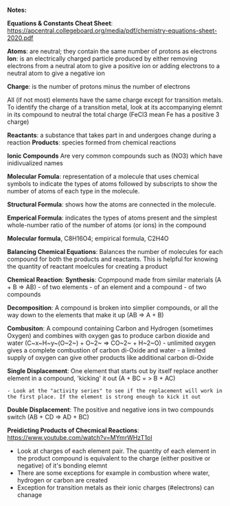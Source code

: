 **Notes:**

**Equations & Constants Cheat Sheet**:
https://apcentral.collegeboard.org/media/pdf/chemistry-equations-sheet-2020.pdf


**Atoms**: are neutral; they contain the same number of protons as electrons
**Ion**: is an electrically charged particle produced by either removing electrons from a neutral atom to give a positive ion or adding electrons to a neutral atom to give a negative ion


**Charge**: is the number of protons minus the number of electrons

All (if not most) elements have the same charge except for transition metals. To identify the charge of a transition metal, look at its accompanying elemnt in its compound to neutral the total charge (FeCl3 mean Fe has a positive 3 charge)


**Reactants**: a substance that takes part in and undergoes change during a reaction
**Products**: species formed from chemical reactions


**Ionic Compounds**
Are very common compounds such as (NO3) which have inidivualized names


**Molecular Fomula**: representation of a molecule that uses chemical symbols to indicate the types of atoms followed by subscripts to show the number of atoms of each type in the molecule.

**Structural Formula**: shows how the atoms are connected in the molecule.

**Emperical Formula**: indicates the types of atoms present and the simplest whole-number ratio of the number of atoms (or ions) in the compound

**Molecular formula**, C8H16O4; empirical formula, C2H4O



**Balancing Chemical Equations**: Balances the number of molecules for each compound for both the products and reactants. This is helpful for knowing the quantity of reactant moelcules for creating a product



**Chemical Reaction**:
**Synthesis**: Copmpound made from similar materials (A + B => AB)
    - of two elements
    - of an element and a compound
    - of two compounds

**Decomposition**: A compound is broken into simplier compounds, or all the way down to the elements that make it up (AB => A + B)

**Combusiton**: A compound containing Carbon and Hydrogen (sometimes Oxygen) and combines with oxygen gas to produce carbon dioxide and water (C~x~H~y~(O~2~) + O~2~ => CO~2~ + H~2~O)
    - unlimited oxygen gives a complete combustion of carbon di-Oxide and water
    - a limited supply of oxygen can give other products like additional carbon di-Oxide

**Single Displacement**: One element that starts out by itself replace another element in a compound, 'kicking' it out (A + BC = > B + AC)

    - Look at the "activity series" to see if the replacement will work in the first place. If the element is strong enough to kick it out

**Double Displacement**: The positive and negative ions in two compounds switch (AB + CD => AD + BC) 



**Preidicting Products of Checmical Reactions**:
https://www.youtube.com/watch?v=MYmrWHzT1oI 
- Look at charges of each element pair. The quantity of each element in the product compound is equivalent to the charge (either positive or negative) of it's bonding elemnt
- There are some exceptions for example in combustion where water, hydrogen or carbon are created
- Exception for transition metals as their ionic charges (#electrons) can chanage
